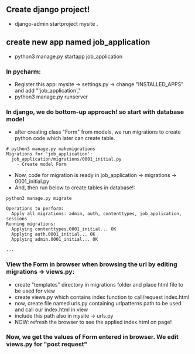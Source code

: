 ## Create django project!
* django-admin startproject mysite .
## create new app named job_application
* python3 manage.py startapp job_application
### In pycharm:
* Register this app: mysite -> settings.py -> change "INSTALLED_APPS" and add  "'job_application',"
* python3 manage.py runserver

### In django, we do bottom-up approach! so start with database model
* after creating class "Form" from models, we run migrations to create python code which later can 
create table.  
```
# python3 manage.py makemigrations
Migrations for 'job_application':
  job_application/migrations/0001_initial.py
    - Create model Form
```
* Now, code for migration is ready in job_application -> migrations -> 0001_initial.py
* And, then run below to create tables in database!:
```
python3 manage.py migrate

Operations to perform:
  Apply all migrations: admin, auth, contenttypes, job_application, sessions
Running migrations:
  Applying contenttypes.0001_initial... OK
  Applying auth.0001_initial... OK
  Applying admin.0001_initial... OK

...
```
### View the Form in browser when browsing the url by editing migrations -> views.py:
* create "templates" directory in migrations folder and place html file to be used for view
* create views.py which contains index function to call/request index.html
* now, create file named urls.py containing urlpatterns path to be used and call our index.html in view
* include this path also in mysite -> urls.py
* NOW: refresh the browser to see the applied index.html on page! 

### Now, we get the values of Form entered in browser. We edit  views.py for "post request"
